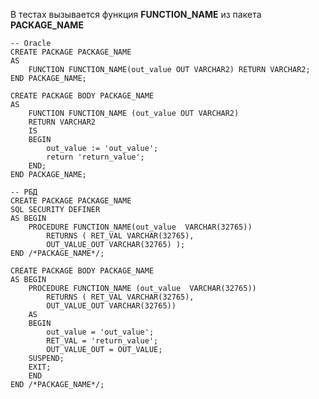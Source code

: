 В тестах вызывается функция  **FUNCTION_NAME** из пакета  **PACKAGE_NAME**

    -- Oracle 
    CREATE PACKAGE PACKAGE_NAME
    AS
        FUNCTION FUNCTION_NAME(out_value OUT VARCHAR2) RETURN VARCHAR2;
    END PACKAGE_NAME;
    
    CREATE PACKAGE BODY PACKAGE_NAME
    AS
        FUNCTION FUNCTION_NAME (out_value OUT VARCHAR2)
        RETURN VARCHAR2
        IS
        BEGIN
            out_value := 'out_value';
            return 'return_value';
        END;
    END PACKAGE_NAME;

    -- РБД 
    CREATE PACKAGE PACKAGE_NAME
    SQL SECURITY DEFINER
    AS BEGIN
        PROCEDURE FUNCTION_NAME(out_value  VARCHAR(32765))
            RETURNS ( RET_VAL VARCHAR(32765),
            OUT_VALUE_OUT VARCHAR(32765) );  
    END /*PACKAGE_NAME*/;

    CREATE PACKAGE BODY PACKAGE_NAME
    AS BEGIN
        PROCEDURE FUNCTION_NAME (out_value  VARCHAR(32765))
            RETURNS ( RET_VAL VARCHAR(32765),
            OUT_VALUE_OUT VARCHAR(32765))
        AS
        BEGIN
            out_value = 'out_value';
            RET_VAL = 'return_value';
            OUT_VALUE_OUT = OUT_VALUE;
        SUSPEND;
        EXIT;
        END  
    END /*PACKAGE_NAME*/;
